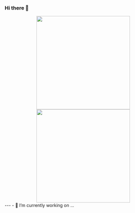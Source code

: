 ### Hi there 👋
<div id="header" align="center">
  <img src="https://media.giphy.com/media/v1.Y2lkPTc5MGI3NjExODN1ZjByaTN2NjZodG82ZWhxaGVjZ20yMTNhdm9zbjlrNDR5ZjBsYyZlcD12MV9pbnRlcm5hbF9naWZfYnlfaWQmY3Q9cw/1sgetPM00wWqJpVUTl/giphy.gif" width="300"/>
</div>
<div id="header" align="center" width="80">
  <img src="https://media.giphy.com/media/s63Jzew1dfO3j6nndV/giphy.gif" width="300"/>
</div>
---
- 🔭 I’m currently working on ...

<!--
**MateoBarbato/mateobarbato** is a ✨ _special_ ✨ repository because its `README.md` (this file) appears on your GitHub profile.

Here are some ideas to get you started:

- 🔭 I’m currently working on ...
- 🌱 I’m currently learning ...
- 👯 I’m looking to collaborate on ...
- 🤔 I’m looking for help with ...
- 💬 Ask me about ...
- 📫 How to reach me: ...
- 😄 Pronouns: ...
- ⚡ Fun fact: ...
-->
